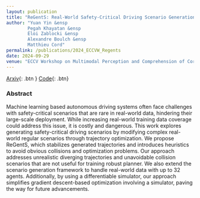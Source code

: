 ```yaml
---
layout: publication
title: "ReGentS: Real-World Safety-Critical Driving Scenario Generation Made Stable"
author: "Yuan Yin &ensp
        Pegah Khayatan &ensp
        Éloi Zablocki &ensp
        Alexandre Boulch &ensp
        Matthieu Cord"
permalink: /publications/2024_ECCVW_Regents
date: 2024-09-29
venue: "ECCV Workshop on Multimodal Perception and Comprehension of Corner Cases in Autonomous Driving"
---
```


[Arxiv](https://arxiv.org/abs/2409.07830){: .btn }
[Code](https://github.com/valeoai/ReGentS){: .btn}

### Abstract

Machine learning based autonomous driving systems often face challenges with safety-critical scenarios that are rare in real-world data, hindering their large-scale deployment. While increasing real-world training data coverage could address this issue, it is costly and dangerous. This work explores generating safety-critical driving scenarios by modifying complex real-world regular scenarios through trajectory optimization. We propose ReGentS, which stabilizes generated trajectories and introduces heuristics to avoid obvious collisions and optimization problems. Our approach addresses unrealistic diverging trajectories and unavoidable collision scenarios that are not useful for training robust planner. We also extend the scenario generation framework to handle real-world data with up to 32 agents. Additionally, by using a differentiable simulator, our approach simplifies gradient descent-based optimization involving a simulator, paving the way for future advancements.

